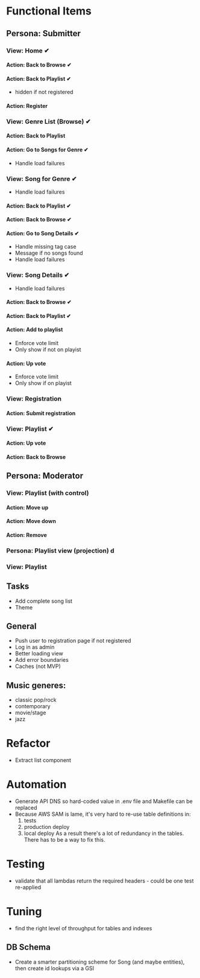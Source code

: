 # Functional Items

## Persona: Submitter

### View: Home ✔︎
#### Action: Back to Browse ✔︎
#### Action: Back to Playlist ✔︎
* hidden if not registered
#### Action: Register

### View: Genre List (Browse) ✔︎
#### Action: Back to Playlist
#### Action: Go to Songs for Genre ✔︎
* Handle load failures


### View: Song for Genre ✔︎︎ ︎
* Handle load failures
#### Action: Back to Playlist ✔︎
#### Action: Back to Browse ✔︎  
#### Action: Go to Song Details ✔︎
* Handle missing tag case
* Message if no songs found
* Handle load failures

### View: Song Details ✔︎
* Handle load failures
#### Action: Back to Browse ✔︎
#### Action: Back to Playlist︎ ✔︎
#### Action: Add to playlist
- Enforce vote limit
- Only show if not on playist
#### Action: Up vote
- Enforce vote limit
- Only show if on playist

### View: Registration
#### Action: Submit registration

### View: Playlist ✔︎
#### Action: Up vote
#### Action: Back to Browse

## Persona: Moderator
### View: Playlist (with control)
#### Action: Move up
#### Action: Move down
#### Action: Remove

### Persona: Playlist view (projection) d
### View: Playlist

## Tasks
* Add complete song list
* Theme

## General
* Push user to registration page if not registered
* Log in as admin
* Better loading view
* Add error boundaries
* Caches (not MVP)

## Music generes:
- classic pop/rock
- contemporary
- movie/stage
- jazz

# Refactor
- Extract list component

# Automation
* Generate API DNS so hard-coded value in .env file and Makefile can be replaced
* Because AWS SAM is lame, it's very hard to re-use table definitions in:
  1. tests
  2. production deploy
  3. local deploy
  As a result there's a lot of redundancy in the tables. There has to be a way to fix this.

# Testing
* validate that all lambdas return the required headers - could be one test re-applied

# Tuning
* find the right level of throughput for tables and indexes

## DB Schema
* Create a smarter partitioning scheme for Song (and maybe entities), then create id lookups via a GSI